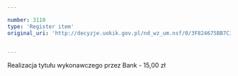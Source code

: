 ```yaml
---

number: 3110
type: 'Register item'
original_uri: 'http://decyzje.uokik.gov.pl/nd_wz_um.nsf/0/3F824675BB7C3451C12579F8003D6E98?OpenDocument'


---
```


Realizacja tytułu wykonawczego przez Bank - 15,00 zł
